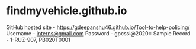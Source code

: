 # findmyvehicle.github.io

GitHub hosted site - https://gdeepanshu46.github.io/Tool-to-help-policing/
Username - interns@gmail.com
Password - gpcssi@2020=
Sample Record - 1-RUZ-907, PB020T0001
